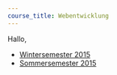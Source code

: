 ```yaml
---
course_title: Webentwicklung
---
```


Hallo,<br>

* [Wintersemester 2015](courses/ws-2015)
* [Sommersemester 2015](courses/ss-2015)

